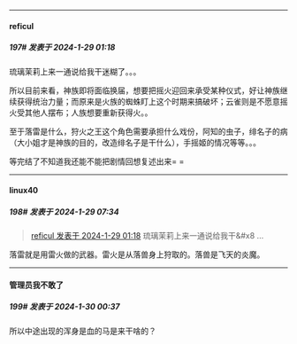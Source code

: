 
*****

####  reficul  
##### 197#       发表于 2024-1-29 01:18

琉璃茉莉上来一通说给我干迷糊了。。。

所以目前来看，神族即将面临换届，想要把摇火迎回来承受某种仪式，好让神族继续获得统治力量；而原来是火族的蜘蛛盯上这个时期来搞破坏；云雀则是不愿意摇火受其他人摆布；人族想要重新获得火。。

至于落雷是什么，狩火之王这个角色需要承担什么戏份，阿知的虫子，绯名子的病（大小姐才是神族的目的，改造绯名子是干什么），手摇姬的情况等等。。。

等完结了不知道我还能不能把剧情回想复述出来= =


*****

####  linux40  
##### 198#       发表于 2024-1-29 07:34

<blockquote><a href="httphttps://bbs.saraba1st.com/2b/forum.php?mod=redirect&amp;goto=findpost&amp;pid=63810793&amp;ptid=1970377" target="_blank">reficul 发表于 2024-1-29 01:18</a>
琉璃茉莉上来一通说给我干&amp;#x8 ...</blockquote>
落雷就是用雷火做的武器。雷火是从落兽身上狩取的。落兽是飞天的炎魔。


*****

####  管理员我不敢了  
##### 199#       发表于 2024-1-30 00:37

所以中途出现的浑身是血的马是来干啥的？

